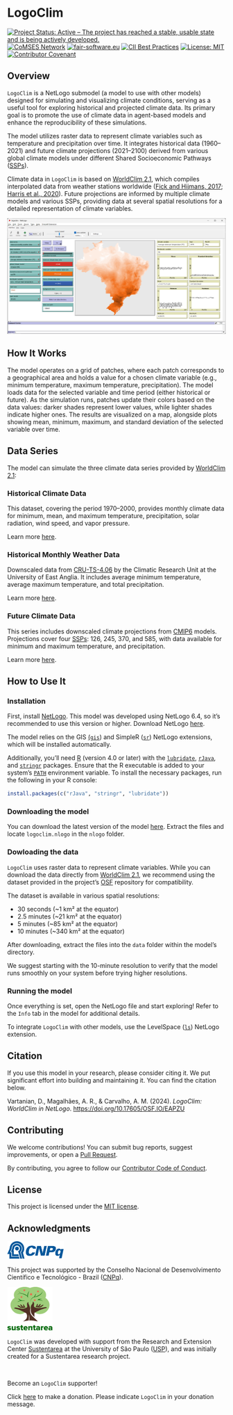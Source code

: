 # LogoClim

<!-- badges: start -->
[![Project Status: Active – The project has reached a stable, usable
state and is being actively
developed.](https://www.repostatus.org/badges/latest/active.svg)](https://www.repostatus.org/#active)
[![CoMSES
Network](https://img.shields.io/badge/CoMSES%20Network-Placeholder-%233884B8.svg)](https://www.comses.net/)
[![fair-software.eu](https://img.shields.io/badge/fair--software.eu-Placeholder-green.svg)](https://fair-software.eu)
[![CII Best
Practices](https://img.shields.io/badge/openssf%20best%20practices-Placeholder-green.svg)](https://bestpractices.coreinfrastructure.org/)
[![License:
MIT](https://img.shields.io/badge/license-MIT-green.png)](https://choosealicense.com/licenses/mit/)
[![Contributor
Covenant](https://img.shields.io/badge/Contributor%20Covenant-2.1-4baaaa.svg)](CODE_OF_CONDUCT.md)
<!-- badges: end -->

## Overview

`LogoClim` is a NetLogo submodel (a model to use with other models)
designed for simulating and visualizing climate conditions, serving as a
useful tool for exploring historical and projected climate data. Its
primary goal is to promote the use of climate data in agent-based models
and enhance the reproducibility of these simulations.

The model utilizes raster data to represent climate variables such as
temperature and precipitation over time. It integrates historical data
(1960–2021) and future climate projections (2021–2100) derived from
various global climate models under different Shared Socioeconomic
Pathways
([SSPs](https://en.wikipedia.org/wiki/Shared_Socioeconomic_Pathways)).

Climate data in `LogoClim` is based on [WorldClim
2.1](https://worldclim.org/), which compiles interpolated data from
weather stations worldwide ([Fick and Hijmans,
2017](https://doi.org/10.1002/joc.5086); [Harris et al.,
2020](https://doi.org/10.1038/s41597-020-0453-3)). Future projections
are informed by multiple climate models and various SSPs, providing data
at several spatial resolutions for a detailed representation of climate
variables.

![LogoClim Interface](images/logoclim-interface.png)

## How It Works

The model operates on a grid of patches, where each patch corresponds to
a geographical area and holds a value for a chosen climate variable
(e.g., minimum temperature, maximum temperature, precipitation). The
model loads data for the selected variable and time period (either
historical or future). As the simulation runs, patches update their
colors based on the data values: darker shades represent lower values,
while lighter shades indicate higher ones. The results are visualized on
a map, alongside plots showing mean, minimum, maximum, and standard
deviation of the selected variable over time.

## Data Series

The model can simulate the three climate data series provided by
[WorldClim 2.1](https://worldclim.org/):

### Historical Climate Data

This dataset, covering the period 1970–2000, provides monthly climate
data for minimum, mean, and maximum temperature, precipitation, solar
radiation, wind speed, and vapor pressure.

Learn more
[here](https://www.worldclim.org/data/cmip6/cmip6climate.html).

### Historical Monthly Weather Data

Downscaled data from
[CRU-TS-4.06](https://crudata.uea.ac.uk/cru/data/hrg/cru_ts_4.06/) by
the Climatic Research Unit at the University of East Anglia. It includes
average minimum temperature, average maximum temperature, and total
precipitation.

Learn more [here](https://www.worldclim.org/data/monthlywth.html).

### Future Climate Data

This series includes downscaled climate projections from
[CMIP6](https://www.wcrp-climate.org/wgcm-cmip/wgcm-cmip6) models.
Projections cover four
[SSPs](https://en.wikipedia.org/wiki/Shared_Socioeconomic_Pathways):
126, 245, 370, and 585, with data available for minimum and maximum
temperature, and precipitation.

Learn more
[here](https://www.worldclim.org/data/cmip6/cmip6climate.html).

## How to Use It

### Installation

First, install [NetLogo](https://ccl.northwestern.edu/netlogo). This
model was developed using NetLogo 6.4, so it’s recommended to use this
version or higher. Download NetLogo
[here](https://ccl.northwestern.edu/netlogo/download.shtml).

The model relies on the GIS
[(`gis`](https://ccl.northwestern.edu/netlogo/docs/gis.html)) and
SimpleR ([`sr`](https://github.com/NetLogo/SimpleR-Extension)) NetLogo
extensions, which will be installed automatically.

Additionally, you’ll need [R](https://www.r-project.org/) (version 4.0
or later) with the
[`lubridate`](https://cran.r-project.org/package=lubridate),
[`rJava`](https://cran.r-project.org/package=rJava), and
[`stringr`](https://cran.r-project.org/package=stringr) packages. Ensure
that the R executable is added to your system’s
[`PATH`](https://www.java.com/en/download/help/path.html) environment
variable. To install the necessary packages, run the following in your R
console:

``` r
install.packages(c("rJava", "stringr", "lubridate"))
```

### Downloading the model

You can download the latest version of the model
[here](https://github.com/danielvartan/logoclim). Extract the files and
locate `logoclim.nlogo` in the `nlogo` folder.

### Dowloading the data

`LogoClim` uses raster data to represent climate variables. While you
can download the data directly from [WorldClim
2.1](https://worldclim.org/), we recommend using the dataset provided in
the project’s [OSF](https://doi.org/10.17605/OSF.IO/RE95Z) repository
for compatibility.

The dataset is available in various spatial resolutions:

- 30 seconds (~1 km² at the equator)
- 2.5 minutes (~21 km² at the equator)
- 5 minutes (~85 km² at the equator)
- 10 minutes (~340 km² at the equator)

After downloading, extract the files into the `data` folder within the
model’s directory.

We suggest starting with the 10-minute resolution to verify that the
model runs smoothly on your system before trying higher resolutions.

### Running the model

Once everything is set, open the NetLogo file and start exploring! Refer
to the `Info` tab in the model for additional details.

To integrate `LogoClim` with other models, use the LevelSpace
([`ls`](https://ccl.northwestern.edu/netlogo/docs/ls.html)) NetLogo
extension.

## Citation

If you use this model in your research, please consider citing it. We
put significant effort into building and maintaining it. You can find
the citation below.

Vartanian, D., Magalhães, A. R., & Carvalho, A. M. (2024). *LogoClim:
WorldClim in NetLogo*. <https://doi.org/10.17605/OSF.IO/EAPZU>

## Contributing

We welcome contributions! You can submit bug reports, suggest
improvements, or open a [Pull
Request](https://github.com/danielvartan/logoclim/pulls).

By contributing, you agree to follow our [Contributor Code of
Conduct](CODE_OF_CONDUCT.md).

## License

This project is licensed under the [MIT
license](https://opensource.org/license/mit/).

## Acknowledgments

<a href="https://www.gov.br/cnpq/"><img src= "images/cnpq_v2017_rgb.png" height="40"/></a>

This project was supported by the Conselho Nacional de Desenvolvimento
Científico e Tecnológico - Brazil ([CNPq](https://www.gov.br/cnpq/)).

<a href="https://github.com/sustentarea/" target="_blank"><img src= "images/sustentarea_logo.png" height="100"/></a>

`LogoClim` was developed with support from the Research and Extension
Center [Sustentarea](https://github.com/sustentarea/) at the University
of São Paulo ([USP](https://www.usp.br/)), and was initially created for
a Sustentarea research project.

<br>

Become an `LogoClim` supporter!

Click [here](https://github.com/sponsors/danielvartan) to make a
donation. Please indicate `LogoClim` in your donation message.
